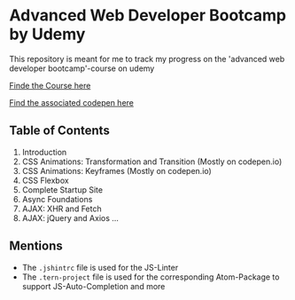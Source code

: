 # Advanced Web Developer Bootcamp by Udemy
This repository is meant for me to track my progress on the 'advanced web developer bootcamp'-course on udemy

[Finde the Course here](https://www.udemy.com/the-advanced-web-developer-bootcamp/)

[Find the associated codepen here](https://codepen.io/collection/Xevpvd/) 

## Table of Contents
1. Introduction
2. CSS Animations: Transformation and Transition (Mostly on codepen.io)
3. CSS Animations: Keyframes (Mostly on codepen.io)
4. CSS Flexbox
5. Complete Startup Site
6. Async Foundations
7. AJAX: XHR and Fetch
8. AJAX: jQuery and Axios
...

## Mentions
* The ```.jshintrc``` file is used for the JS-Linter
* The ```.tern-project``` file is used for the corresponding Atom-Package to support JS-Auto-Completion and more